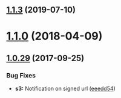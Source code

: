 <a name="1.1.3"></a>
## [1.1.3](https://github.com/Gutenberg-Technology/cg-file-upload/compare/1.1.2...1.1.3) (2019-07-10)



<a name="1.1.0"></a>
# [1.1.0](https://github.com/Gutenberg-Technology/cg-file-upload/compare/1.0.29...1.1.0) (2018-04-09)



<a name="1.0.29"></a>
## [1.0.29](https://github.com/Gutenberg-Technology/cg-file-upload/compare/1.0.28...1.0.29) (2017-09-25)


### Bug Fixes

* **s3:** Notification on signed url ([eeedd54](https://github.com/Gutenberg-Technology/cg-file-upload/commit/eeedd54))




